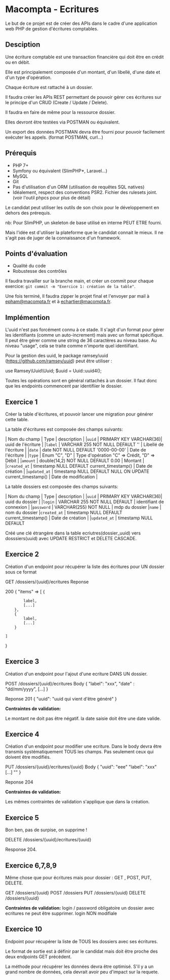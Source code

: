 # Macompta - Ecritures

Le but de ce projet est de créer des APIs dans le cadre d'une application web PHP de gestion d'écritures comptables.

## Desciption

Une écriture comptable est une transaction financière qui doit être en crédit ou en débit.

Elle est principalement composée d'un montant, d'un libellé, d'une date et d'un type d'opération.

Chaque écriture est rattaché à un dossier.

Il faudra créer les APIs REST permettant de pouvoir gérer ces écritures sur le principe d'un CRUD (Create / Update / Delete).

Il faudra en faire de même pour la ressource dossier.

Elles devront être testées via POSTMAN ou équivalent.

Un export des données POSTMAN devra être fourni pour pouvoir facilement exécuter les appels. (format POSTMAN, curl...)

## Prérequis

* PHP 7+
* Symfony ou équivalent (SlimPHP*,  Laravel...)
* MySQL
* Git
* Pas d'utilisation d'un ORM (utilisation de requêtes SQL natives)
* Idéalement, respect des conventions PSR2. Fichier des rulesets joint. (voir l'outil phpcs pour plus de détail)


Le candidat peut utiliser les outils de son choix pour le développement en dehors des prérequis.

nb: Pour SlimPHP, un skeleton de base utilisé en interne PEUT ETRE fourni.

Mais l'idée est d'utiliser la plateforme que le candidat connait le mieux. Il ne s'agit pas de juger de la connaissance d'un framework.

## Points d'évaluation

* Qualité du code
* Robustesse des contrôles

Il faudra travailler sur la branche main, et créer un commit pour chaque exercice: `git commit -m "Exercice 1: création de la table"`.

Une fois terminé, Il faudra zipper le projet final et l'envoyer par mail à epham@macompta.fr et à echartier@macompta.fr.

## Implémention

L'uuid n'est pas forcément connu à ce stade. Il s'agit d'un format pour gérer les identifiants (comme un auto-increment) mais avec un format spécifique. 
Il peut être gérer comme une string de 36 caractères au niveau base. Au niveau "usage", cela se traite comme n'importe quel identiifiant.

Pour la gestion des uuid, le package ramsey/uuid (https://github.com/ramsey/uuid) peut être utiliser : 

 use Ramsey\Uuid\Uuid;
 $uuid = Uuid::uuid4();



Toutes les opérations sont en général rattachés à un dossier. Il faut donc que les endpoints commencent par identifiier le dossier.



## Exercice 1

Créer la table d'écritures, et pouvoir lancer une migration pour générer cette table.

La table d'écritures est composée des champs suivants:

| Nom du champ | Type | description |
|`uuid` | PRIMARY KEY  VARCHAR(36)| uuid de l'écriture |
|`label` | VARCHAR 255 NOT NULL DEFAULT '' | Libellé de l'écriture |
|`date` | date NOT NULL DEFAULT '0000-00-00' | Date de l'écriture |
|`type` | Enum "C", "D" | Type d'opération "C" => Crédit, "D" => Débit |
|`amount` | double(14,2) NOT NULL DEFAULT 0.00 | Montant |
|`created_at` | timestamp NULL DEFAULT current_timestamp() | Date de création |
|`updated_at` | timestamp NULL DEFAULT NULL ON UPDATE current_timestamp() | Date  de modification |


La table dossiers est composée des champs suivants:

| Nom du champ | Type | description |
|`uuid` | PRIMARY KEY  VARCHAR(36)| uuid du dossier |
|`login` | VARCHAR 255 NOT NULL DEFAULT | identifiant de connexion |
|`password` | VARCHAR(255) NOT NULL | mdp du dossier
|`name` | nom du dossier
|`created_at` | timestamp NULL DEFAULT current_timestamp() | Date de création |
|`updated_at` | timestamp NULL DEFAULT 

Créé une clé étrangère dans la table ecriutres(dossier_uuid) vers dosssiers(uuid) avec UPDATE RESTRICT et DELETE CASCADE.

## Exercice 2

Création d'un endpoint pour récupérer la liste des écritures pour UN dossier sous ce format

GET /dossiers/{uuid}/ecritures
Reponse

200
{
	"items" => [
		{ 
			
			label,
			[...]
		},
		{
			label,
			[...]
		}
		
	]
}

## Exercice 3

Création d'un endpoint pour l'ajout d'une ecriture DANS UN dossier.

POST /dossiers/{uuid}/ecritures
Body
{
	"label": "xxx",
	"date" : "dd/mm/yyyy",
	[...]
}



Reponse 201
{
	"uuid": "uuid qui vient d'être généré"
}

**Contraintes de validation:**

Le montant ne doit pas être négatif.
la date saisie doit être une date valide.


## Exercice 4

Création d'un endpoint pour modifier une ecriture.
Dans le body devra être transmis systématiquement TOUS les champs. Pas seulement ceux qui doivent être modifiés.

PUT /dossiers/{uuid}/ecritures/{uuid}
Body
{
	"uuid": "eee"
	"label": "xxx"
	[...]
	""
}


Reponse 204

**Contraintes de validation:**

Les mêmes contraintes de validation s'applique que dans la création.

## Exercice 5

Bon ben, pas de surpise, on supprime !

DELETE /dossiers/{uuid}/ecritures/{uuid}

Response 204.

## Exercice 6,7,8,9

Même chose que pour écritures mais pour dossier : GET , POST, PUT, DELETE.

GET /dossiers/{uuid}
POST /dossiers
PUT /dossiers/{uuid}
DELETE /dossiers/{uuid}


**Contraintes de validation:**
login / password obligatoire
un dossier avec ecritures ne peut être supprimer.
login NON modifiale


## Exercice 10

Endpoint pour récupérer la liste de TOUS les dossiers avec ses écritures.

Le format de sortie est à définir par le candidat mais doit être proche des deux endpoints GET précédent.

La méthode pour récupérer les données devra être optimisé. S'il y a un grand nombre de données, cela devrait avoir peu d'impact sur la requete.
